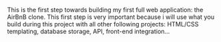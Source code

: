 This is the first step towards building my first full web application: the AirBnB clone. This first step is very important because i will use what you build during this project with all other following projects: HTML/CSS templating, database storage, API, front-end integration…